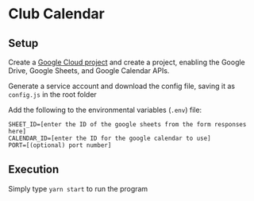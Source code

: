 # Club Calendar

## Setup

Create a [Google Cloud project](https://console.cloud.google.com/) and create a project, enabling the Google Drive, Google Sheets, and Google Calendar APIs.

Generate a service account and download the config file, saving it as `config.js` in the root folder

Add the following to the environmental variables (`.env`) file:

```
SHEET_ID=[enter the ID of the google sheets from the form responses here]
CALENDAR_ID=[enter the ID for the google calendar to use]
PORT=[(optional) port number]
```

## Execution

Simply type `yarn start` to run the program